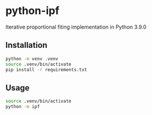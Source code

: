 # python-ipf

Iterative proportional fiting implementation in Python 3.9.0

## Installation

```bash
python -m venv .venv
source .venv/bin/activate
pip install -r requirements.txt
```

## Usage

```bash
source .venv/bin/activate
python -m ipf
```
